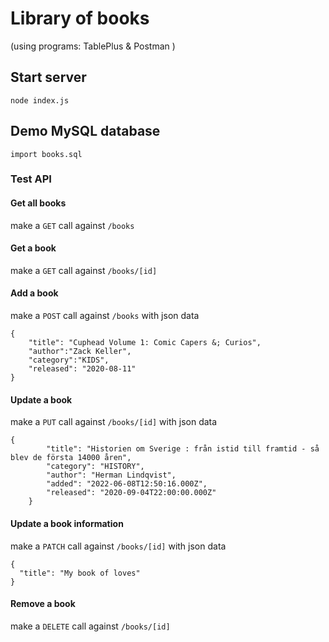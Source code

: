 # Library of books

(using programs: TablePlus & Postman )

##

## Start server

`node index.js`

## Demo MySQL database

`import books.sql`

### Test API

#### Get all books

make a `GET` call against `/books`

#### Get a book

make a `GET` call against `/books/[id]`

#### Add a book

make a `POST` call against `/books` with json data

```
{
    "title": "Cuphead Volume 1: Comic Capers &; Curios",
    "author":"Zack Keller",
    "category":"KIDS",
    "released": "2020-08-11"
}

```

#### Update a book

make a `PUT` call against `/books/[id]` with json data

```
{
        "title": "Historien om Sverige : från istid till framtid - så blev de första 14000 åren",
        "category": "HISTORY",
        "author": "Herman Lindqvist",
        "added": "2022-06-08T12:50:16.000Z",
        "released": "2020-09-04T22:00:00.000Z"
    }
```

#### Update a book information

make a `PATCH` call against `/books/[id]` with json data

```
{
  "title": "My book of loves"
}

```

#### Remove a book

make a `DELETE` call against `/books/[id]`
